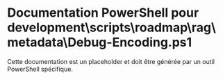 # Documentation PowerShell pour development\scripts\roadmap\rag\metadata\Debug-Encoding.ps1

Cette documentation est un placeholder et doit être générée par un outil PowerShell spécifique.
